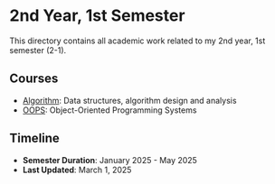 # 2nd Year, 1st Semester

This directory contains all academic work related to my 2nd year, 1st semester (2-1).

## Courses

- [Algorithm](./Algorithm/): Data structures, algorithm design and analysis
- [OOPS](./OOPS/): Object-Oriented Programming Systems

## Timeline

- **Semester Duration**: January 2025 - May 2025
- **Last Updated**: March 1, 2025
